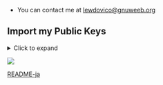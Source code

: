 * You can contact me at [lewdovico@gnuweeb.org](mailto:lewdovico@gnuweeb.org)

## Import my Public Keys

<details>
  <summary>Click to expand</summary>
  
```bash
$ curl -s https://github.com/ludovicopiero.gpg | gpg --import
```

</details>

![](https://komarev.com/ghpvc/?username=ludovicopiero&color=ff69b4)

[README-ja](README-ja.md)
